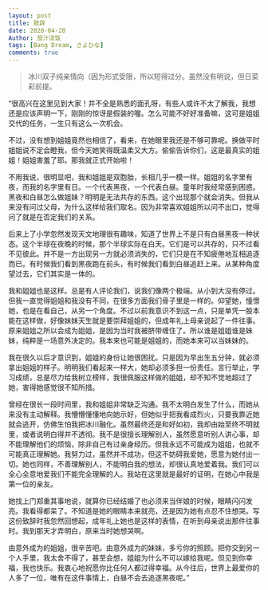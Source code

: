 ```yaml
---
layout: post
title: 致辞
date: 2020-04-20
Author: 茄汁浇饭 
tags: [Bang Dream, さよひな]
comments: true
---
```


> 冰川双子纯亲情向（因为形式受限，所以短得过分。虽然没有明说，但日菜彩前提。

“很高兴在这里见到大家！并不全是熟悉的面孔呀，有些人或许不太了解我，我想还是应该声明一下，刚刚的惊讶是假装的喔。怎么可能不好好准备嘛，这可是姐姐交代的任务，一生只有这么一次机会。

不过，没有想到姐姐竟然也相信了，看来，在她眼里我还是不够可靠呢。换做平时姐姐说不定会瞪我，但今天她笑得既温柔又大方。偷偷告诉你们，这是最真实的姐姐！姐姐害羞了耶。那我就正式开始啦！

不用我说，很明显吧，我和姐姐是双胞胎，长相几乎一模一样。姐姐的名字里有夜，而我的名字里有日。一个代表黑夜，一个代表白昼。童年时我经常感到困惑。黑夜和白昼怎么做姐妹？明明是无法共存的东西。这个出现那个就会消失。但我从来没有问过父母，为什么这样给我们取名。因为非常喜欢姐姐所以问不出口，觉得问了就是在否定我们的关系。

后来上了小学忽然发现天文地理很有趣味，知道了世界上不是只有白昼黑夜一种状态。这个半球在夜晚的时候，那个半球实际在白天。它们是可以共存的，只不过看不见彼此。并不是一方出现另一方就必须消失的，它们只是在不知疲倦地互相追逐而已。有时候我们看到黑夜跑在前头，有时候我们看到白昼追赶上来。从某种角度望过去，它们其实是一体的。

我和姐姐也是这样。总是有人评论我们，说我们像两个极端。从小到大没有停过。但我一直觉得姐姐和我没有不同，在很多方面我们骨子里是一样的。仰望她，憧憬她，也是在看自己，从另一个角度。不过以前我意识不到这一点，只是单凭一股本能在这样做，好像妹妹天生就是要崇拜姐姐的，但成年礼上母亲说起了一件往事。原来姐姐之所以会成为姐姐，是因为当时我被脐带缠住了。所以谁是姐姐谁是妹妹，纯粹是一场意外决定的。我本来也可能是姐姐的，而她本来可以当妹妹的。

我在很久以后才意识到，姐姐的身份让她很困扰。只是因为早出生五分钟，就必须拿出姐姐的样子。明明我们看起来一样大，她却必须多担一份责任。言行举止，学习成绩，总是尽力给我树立榜样，我很佩服这样做的姐姐，却不知不觉地超过了她，害得她感觉很不知所措。

曾经在很长一段时间里，我和姐姐非常缺乏沟通。我不太明白发生了什么，而她从来没有主动解释。我懵懵懂懂地向她示好，但她似乎把我看成烈火，只要我靠近她就会逃开，仿佛生怕我把冰川融化。虽然最终还是和好如初，我却由始至终不明就里，或者说明白得并不透彻。我不是很擅长理解别人，虽然愿意听别人讲心事，却不能理解他们的烦恼，除非自己有过亲身经历。但我永远不可能成为姐姐，也就不可能真正理解她。我努力过，虽然并不成功，但这不妨碍我爱她，愿意为她付出一切。她也同样，不善理解别人，不能明白我的想法，却很认真地爱着我。我们可以全心全意地爱我们不能完全理解的人。我站在这里就是最好的证明，在她心中我是第一位的亲友。

她找上门郑重其事地说，就算你已经结婚了也必须来当伴娘的时候，眼睛闪闪发亮。我看得都呆了。不知道是她的眼睛本来就亮，还是因为她有点忍不住想哭。写这份致辞时我忽然回想起，成年礼上她也是这样的表情，在听到母亲说出那件往事时。我到那天才弄明白，原来当时她想哭啊。

由意外成为的姐姐，很辛苦吧。由意外成为的妹妹，多亏你的照顾。把你交到另一个人手里，我太舍不得了，甚至会想，姐姐为什么不可以嫁给我呢。但见到你幸福，我也快乐。我衷心地祝愿你比任何人都过得幸福。从今往后，世界上最爱你的人多了一位，唯有在这件事情上，白昼不会去追逐黑夜呢。”